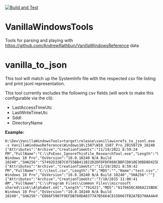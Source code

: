 [![Build and Test](https://github.com/forensicmatt/VanillaWindowsTools/actions/workflows/tests.yml/badge.svg?branch=main)](https://github.com/forensicmatt/VanillaWindowsTools/actions/workflows/tests.yml)

# VanillaWindowsTools
Tools for parsing and playing with https://github.com/AndrewRathbun/VanillaWindowsReference data

# vanilla_to_json
This tool will match up the SystemInfo file with the respected csv file listing and print jsonl representation.

This tool currently excludes the following csv fields (will work to make this configurable via the cli): 
 - LastAccessTimeUtc
 - LastWriteTimeUtc
 - Sddl
 - DirectoryName

**Example:**
```
H:\Dev\VanillaWindowsTools>target\release\vanillawinrefs_to_jsonl.exe -s VanillaWindowsReference\Windows10\1507\W10_1507_Pro_20150729_10240
{"Attributes":"Archive","CreationTimeUtc":"11/19/2021 8:59:24 PM","FullName":"C:\\PsExec_IgnoreThisFile_ResearchTool.exe","Length":"834936","MD5":"C590A84B8C72CF18F35AE166F815C9DF","Name":"PsExec_IgnoreThisFile_ResearchTool.exe","OsName":"Microsoft Windows 10 Pro","OsVersion":"10.0.10240 N/A Build 10240","SHA256":"57492D33B7C0755BB411B22D2DFDFDF088CBBFCD010E30DD8D425D5FE66ADFF4"}
{"Attributes":"Archive","CreationTimeUtc":"11/19/2021 8:59:42 PM","FullName":"C:\\test.csv","Length":"0","MD5":"","Name":"test.csv","OsName":"Microsoft Windows 10 Pro","OsVersion":"10.0.10240 N/A Build 10240","SHA256":""}
{"Attributes":"Archive","CreationTimeUtc":"7/10/2015 11:00:41 AM","FullName":"C:\\Program Files\\Common Files\\microsoft shared\\ink\\Alphabet.xml","Length":"791421","MD5":"6176656C4D6A215BD670D5BD63D35B59","Name":"Alphabet.xml","OsName":"Microsoft Windows 10 Pro","OsVersion":"10.0.10240 N/A Build 10240","SHA256":"E066F5907F9EFDB760DA0377A7B5664C815D667FB2A7B370AA4A49783F4FEA0D"}
```